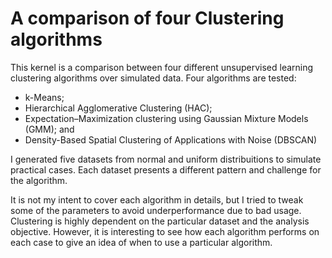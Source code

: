 # A comparison of four Clustering algorithms

This kernel is a comparison between four different unsupervised learning clustering algorithms over simulated data. Four algorithms are tested:

* k-Means;
* Hierarchical Agglomerative Clustering (HAC);
* Expectation–Maximization clustering using Gaussian Mixture Models (GMM); and
* Density-Based Spatial Clustering of Applications with Noise (DBSCAN)

I generated five datasets from normal and uniform distribuitions to simulate practical cases. Each dataset presents a different pattern and challenge for the algorithm.

It is not my intent to cover each algorithm in details, but I tried to tweak some of the parameters to avoid underperformance due to bad usage. Clustering is highly dependent on the particular dataset and the analysis objective. However, it is interesting to see how each algorithm performs on each case to give an idea of when to use a particular algorithm.
